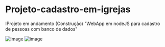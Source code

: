 # Projeto-cadastro-em-igrejas
 IProjeto em andamento (Construção)  "WebApp em nodeJS para cadastro de pessoas com banco de dados"

![image](https://user-images.githubusercontent.com/70297459/219464805-4269d80d-bfbf-4e4c-b9b1-dae4c395dd1f.png)
![image](https://user-images.githubusercontent.com/70297459/219464861-ce3f98c3-5d33-4ebe-88e7-b6611062a691.png)
